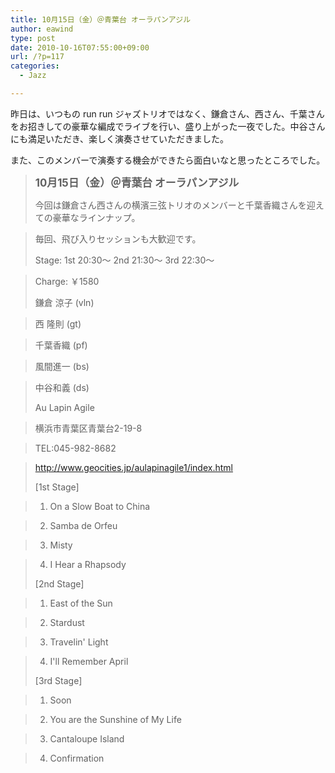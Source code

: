 ```yaml
---
title: 10月15日（金）＠青葉台 オーラパンアジル
author: eawind
type: post
date: 2010-10-16T07:55:00+09:00
url: /?p=117
categories:
  - Jazz

---
```

昨日は、いつもの run run ジャズトリオではなく、鎌倉さん、西さん、千葉さんをお招きしての豪華な編成でライブを行い、盛り上がった一夜でした。中谷さんにも満足いただき、楽しく演奏させていただきました。

また、このメンバーで演奏する機会ができたら面白いなと思ったところでした。

> **<big>10月15日（金）＠青葉台 オーラパンアジル</big>**
> 
> 今回は鎌倉さん西さんの横濱三弦トリオのメンバーと千葉香織さんを迎えての豪華なラインナップ。
  
> 毎回、飛び入りセッションも大歓迎です。
> 
> Stage: 1st 20:30〜 2nd 21:30〜 3rd 22:30〜
  
> Charge: ￥1580
> 
> 鎌倉 涼子 (vln)
  
> 西 隆則 (gt)
  
> 千葉香織 (pf)
  
> 風間進一 (bs)
  
> 中谷和義 (ds)
> 
> Au Lapin Agile
  
> 横浜市青葉区青葉台2-19-8
  
> TEL:045-982-8682
  
> http://www.geocities.jp/aulapinagile1/index.html
> 
> [1st Stage]
  
> 1. On a Slow Boat to China
  
> 2. Samba de Orfeu
  
> 3. Misty
  
> 4. I Hear a Rhapsody
> 
> [2nd Stage]
  
> 1. East of the Sun
  
> 2. Stardust
  
> 3. Travelin' Light
  
> 4. I'll Remember April
> 
> [3rd Stage]
  
> 1. Soon
  
> 2. You are the Sunshine of My Life
  
> 3. Cantaloupe Island
  
> 4. Confirmation
